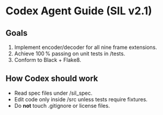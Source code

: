 # Codex Agent Guide (SIL v2.1)

## Goals
1. Implement encoder/decoder for all nine frame extensions.
2. Achieve 100 % passing on unit tests in /tests.
3. Conform to Black + Flake8.

## How Codex should work
- Read spec files under /sil_spec.
- Edit code only inside /src unless tests require fixtures.
- Do **not** touch .gitignore or license files.
